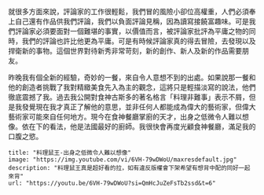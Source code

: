 就很多方面來說，評論家的工作很輕鬆，我們冒的風險小卻位高權重，人們必須奉上自己還有作品供我們評論，我們以負面評論見稱，因為讀寫接饒富趣味。可是我們評論家必須要面對一個難堪的事實，以價值而言，被評論家批評為平庸之物的同時，我們的評論也許比他更為平庸。可是有時候評論家真的得去冒險，去發現以及捍衛新的事物。這個世界對待新秀非常苛刻，新的創作、新人及新的作品需要朋友。

昨晚我有個全新的經驗，奇妙的一餐，來自令人意想不到的出處。如果說那一餐和他的創造者挑戰了我對精緻美食先入為主的觀念，這將只是輕描淡寫的說法，他們徹底震撼了我。過去我公開對食神古斯多的著名格言「料理非難事」表示不屑，但是我發覺現在我才真正了解他的意思，並非任何人都能成為偉大的藝術家，但偉大藝術家可能來自任何地方。現今在食神餐廳掌廚的天才，出身之低微令人難以想像。依在下的看法，他是法國最好的廚師。我很快會再度光顧食神餐廳，滿足我的口腹之慾。
```embed
title: "料理鼠王-出身之低微令人難以想像"
image: "https://img.youtube.com/vi/6VH-79wDWoU/maxresdefault.jpg"
description: "料理鼠王真是超好看的拉，如有違反版權會下架希望有想背中配的同好一起來背"
url: "https://youtu.be/6VH-79wDWoU?si=QmHcJuZeFsTb2ssd&t=6"
```
